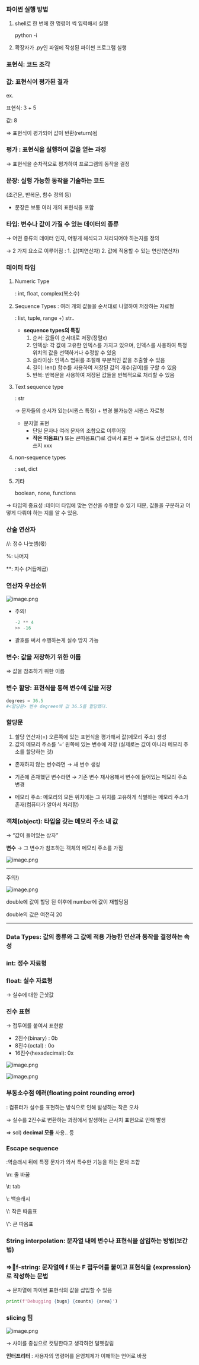 ### 파이썬 실행 방법

1. shell로 한 번에 한 명령어 씩 입력해서 실행
    
    python -i
    
2. 확장자가 .py인 파일에 작성된 파이썬 프로그램 실행

### 표현식: 코드 조각

### 값: 표현식이 평가된 결과

ex.

표현식: 3 + 5

값: 8

⇒ 표현식이 평가되어 값이 반환(return)됨

### 평가 : 표현식을 실행하여 값을 얻는 과정

→ 표현식을 순차적으로 평가하여 프로그램의 동작을 결정

### 문장: 실행 가능한 동작을 기술하는 코드

(조건문, 반복문, 함수 정의 등)

- 문장은 보통 여러 개의 표현식을 포함

### 타입: 변수나 값이 가질 수 있는 데이터의 종류

→ 어떤 종류의 데이터 인지, 어떻게 해석되고 처리되어야 하는지를 정의

→ 2 가지 요소로 이루어짐 : 1. 값(피연산자) 2. 값에 적용할 수 있는 연산(연산자)

### 데이터 타입

1. Numeric Type
    
    : int, float, complex(복소수)
    
2. Sequence Types : 여러 개의 값들을 순서대로 나열하여 저장하는 자료형
    
    : list, tuple, range +) str..
    
    - **sequence types의 특징**
        1. 순서: 값들이 순서대로 저장(정렬x)
        2. 인덱싱: 각 값에 고유한 인덱스를 가지고 있으며, 인덱스를 사용하여 특정 위치의 값을 선택하거나 수정할 수 있음
        3. 슬라이싱: 인덱스 범위를 조절해 부분적인 값을 추출할 수 있음
        4. 길이: len() 함수를 사용하여 저장된 값의 개수(길이)를 구할 수 있음
        5. 반복: 반복문을 사용하여 저장된 값들을 반복적으로 처리할 수 있음
3. Text sequence type
    
    : str
    
    → 문자들의 순서가 있는(시퀀스 특징) + 변경 불가능한 시퀀스 자료형
    
    - 문자열 표현
        - 단일 문자나 여러 문자의 조합으로 이루어짐
        - **작은 따옴표(’)** 또는 큰따옴표(”)로 감싸서 표현 → 뭘써도 상관없으나, 섞어쓰지 xxx
        
4. non-sequence types
    
    : set, dict
    
5. 기타
    
    boolean, none, functions
    

→ 타입의 중요성 :데이터 타입에 맞는 연산을 수행할 수 있기 때문, 값들을 구분하고 어떻게 다뤄야 하는 지를 알 수 있음.

### 산술 연산자

//: 정수 나눗셈(몫)

%: 나머지

**: 지수 (거듭제곱)

### 연산자 우선순위

![image.png](https://prod-files-secure.s3.us-west-2.amazonaws.com/792a184b-da6a-443e-9083-d8df079e3018/99413d6e-ee7f-441a-b945-dc87834e4882/image.png)

- 주의!
    
    ```python
    -2 ** 4
    >> -16
    ```
    
- 괄호를 써서 수행하는게 실수 방지 가능

### 변수: 값을 저장하기 위한 이름

⇒ 값을 참조하기 위한 이름

### 변수 할당: 표현식을 통해 변수에 값을 저장

```python
degrees = 36.5
#<할당문> 변수 degrees에 값 36.5를 할당했다.
```

### 할당문

1. 할당 연산자(=) 오른쪽에 있는 표현식을 평가해서 값(메모리 주소) 생성
2. 값의 메모리 주소를 ‘=’ 왼쪽에 있는 변수에 저장 (실제로는 값이 아니라 메모리 주소를 할당하는 것)
- 존재하지 않는 변수라면 → 새 변수 생성
- 기존에 존재했던 변수라면 → 기존 변수 재사용해서 변수에 들어있는 메모리 주소 변경

- 메모리 주소: 메모리의 모든 위치에는 그 위치를 고유하게 식별하는 메모리 주소가 존재(컴퓨터가 알아서 처리함)

### 객체(object): 타입을 갖는 메모리 주소 내 값

→ “값이 들어있는 상자”

**변수** → 그 변수가 참조하는 객체의 메모리 주소를 가짐

![image.png](https://prod-files-secure.s3.us-west-2.amazonaws.com/792a184b-da6a-443e-9083-d8df079e3018/3d4f4cd7-9f4e-4455-bbd1-4a1633723baa/image.png)

---

주의!)

![image.png](https://prod-files-secure.s3.us-west-2.amazonaws.com/792a184b-da6a-443e-9083-d8df079e3018/5ac461c9-7b29-4bd0-8e3b-82644b990218/image.png)

double에 값이 할당 된 이후에 number에 값이 재할당됨

double의 값은 여전히 20

---

### Data Types: 값의 종류와 그 값에 적용 가능한 연산과 동작을 결정하는 속성

### int:  정수 자료형

### float: 실수 자료형

→ 실수에 대한 근삿값

### 진수 표현

→ 접두어를 붙여서 표현함

- 2진수(binary) : 0b
- 8진수(octal) : 0o
- 16진수(hexadecimal): 0x

![image.png](https://prod-files-secure.s3.us-west-2.amazonaws.com/792a184b-da6a-443e-9083-d8df079e3018/caedfba4-5655-40ce-89aa-7b23b1880bfb/image.png)

![image.png](https://prod-files-secure.s3.us-west-2.amazonaws.com/792a184b-da6a-443e-9083-d8df079e3018/0672b352-695f-48a2-80a4-cf797fe6e8c3/image.png)

### 부동소수점 에러(floating point rounding error)

: 컴퓨터가 실수를 표현하는 방식으로 인해 발생하는 작은 오차

→ 실수를 2진수로 변환하는 과정에서 발생하는 근사치 표현으로 인해 발생

⇒ sol) **decimal 모듈** 사용.. 등

### Escape sequence

:역슬래시 뒤에 특정 문자가 와서 특수한 기능을 하는 문자 조합

\n: 줄 바꿈

\t: tab

\\: 백슬래시

\’: 작은 따옴표

\”: 큰 따옴표

### String interpolation: 문자열 내에 변수나 표현식을 삽입하는 방법(보간법)

### ⇒🌟f-string: 문자열에 f 또는 F 접두어를 붙이고 표현식을 {expression}로 작성하는 문법

→ 문자열에 파이썬 표현식의 값을 삽입할 수 있음

```python
print(f'Debugging {bugs} {counts} {area}')
```

### slicing 팁

![image.png](https://prod-files-secure.s3.us-west-2.amazonaws.com/792a184b-da6a-443e-9083-d8df079e3018/9aa5d803-237c-40e8-b6b5-be89782189af/image.png)

→ 사이를 중심으로 컷팅한다고 생각하면 덜헷갈림

**인터프리터** : 사용자의 명령어를 운영체제가 이해하는 언어로 바꿈